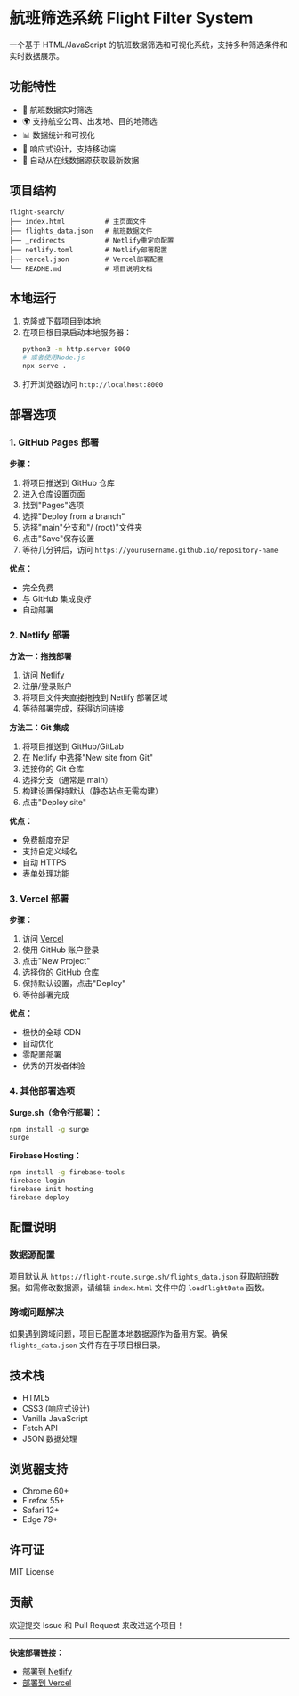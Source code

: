 # 航班筛选系统 Flight Filter System

一个基于 HTML/JavaScript 的航班数据筛选和可视化系统，支持多种筛选条件和实时数据展示。

## 功能特性

- 🛫 航班数据实时筛选
- 🌍 支持航空公司、出发地、目的地筛选
- 📊 数据统计和可视化
- 📱 响应式设计，支持移动端
- 🔄 自动从在线数据源获取最新数据

## 项目结构

```
flight-search/
├── index.html          # 主页面文件
├── flights_data.json   # 航班数据文件
├── _redirects          # Netlify重定向配置
├── netlify.toml        # Netlify部署配置
├── vercel.json         # Vercel部署配置
└── README.md           # 项目说明文档
```

## 本地运行

1. 克隆或下载项目到本地
2. 在项目根目录启动本地服务器：
   ```bash
   python3 -m http.server 8000
   # 或者使用Node.js
   npx serve .
   ```
3. 打开浏览器访问 `http://localhost:8000`

## 部署选项

### 1. GitHub Pages 部署

**步骤：**

1. 将项目推送到 GitHub 仓库
2. 进入仓库设置页面
3. 找到"Pages"选项
4. 选择"Deploy from a branch"
5. 选择"main"分支和"/ (root)"文件夹
6. 点击"Save"保存设置
7. 等待几分钟后，访问 `https://yourusername.github.io/repository-name`

**优点：**

- 完全免费
- 与 GitHub 集成良好
- 自动部署

### 2. Netlify 部署

**方法一：拖拽部署**

1. 访问 [Netlify](https://netlify.com)
2. 注册/登录账户
3. 将项目文件夹直接拖拽到 Netlify 部署区域
4. 等待部署完成，获得访问链接

**方法二：Git 集成**

1. 将项目推送到 GitHub/GitLab
2. 在 Netlify 中选择"New site from Git"
3. 连接你的 Git 仓库
4. 选择分支（通常是 main）
5. 构建设置保持默认（静态站点无需构建）
6. 点击"Deploy site"

**优点：**

- 免费额度充足
- 支持自定义域名
- 自动 HTTPS
- 表单处理功能

### 3. Vercel 部署

**步骤：**

1. 访问 [Vercel](https://vercel.com)
2. 使用 GitHub 账户登录
3. 点击"New Project"
4. 选择你的 GitHub 仓库
5. 保持默认设置，点击"Deploy"
6. 等待部署完成

**优点：**

- 极快的全球 CDN
- 自动优化
- 零配置部署
- 优秀的开发者体验

### 4. 其他部署选项

**Surge.sh（命令行部署）：**

```bash
npm install -g surge
surge
```

**Firebase Hosting：**

```bash
npm install -g firebase-tools
firebase login
firebase init hosting
firebase deploy
```

## 配置说明

### 数据源配置

项目默认从 `https://flight-route.surge.sh/flights_data.json` 获取航班数据。如需修改数据源，请编辑 `index.html` 文件中的 `loadFlightData` 函数。

### 跨域问题解决

如果遇到跨域问题，项目已配置本地数据源作为备用方案。确保 `flights_data.json` 文件存在于项目根目录。

## 技术栈

- HTML5
- CSS3 (响应式设计)
- Vanilla JavaScript
- Fetch API
- JSON 数据处理

## 浏览器支持

- Chrome 60+
- Firefox 55+
- Safari 12+
- Edge 79+

## 许可证

MIT License

## 贡献

欢迎提交 Issue 和 Pull Request 来改进这个项目！

---

**快速部署链接：**

- [部署到 Netlify](https://app.netlify.com/start/deploy?repository=https://github.com/yourusername/flight-search)
- [部署到 Vercel](https://vercel.com/new/clone?repository-url=https://github.com/yourusername/flight-search)
